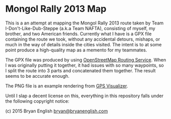 # Mongol Rally 2013 Map

This is a an attempt at mapping the Mongol Rally 2013 route taken by Team I-Don't-Like-Dub-Steppe (a.k.a Team NAFTA), consisting of myself, my brother, and two American friends. Currently what I have is a GPX file containing the route we took, without any accidental detours, mishaps, or much in the way of details inside the cities visited. The intent is to at some point produce a high-quality map as a memento for my teammates.

The GPX file was produced by using [OpenStreetMap Routing Service](http://yournavigation.org). When I was originally putting it together, it had issues with so many waypoints, so I split the route into 3 parts and concatenated them together. The result seems to be accurate enough.

The PNG file is an example rendering from [GPS Visualizer](http://www.gpsvisualizer.com).

Until I slap a decent license on this, everything in this repository falls under the following copyright notice:

(c) 2015 Bryan English <bryan@bryanenglish.com>
